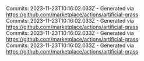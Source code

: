 Commits: 2023-11-23T10:16:02.033Z - Generated via https://github.com/marketplace/actions/artificial-grass
<br>
Commits: 2023-11-23T10:16:02.033Z - Generated via https://github.com/marketplace/actions/artificial-grass
<br>
Commits: 2023-11-23T10:16:02.033Z - Generated via https://github.com/marketplace/actions/artificial-grass
<br>
Commits: 2023-11-23T10:16:02.033Z - Generated via https://github.com/marketplace/actions/artificial-grass
<br>
